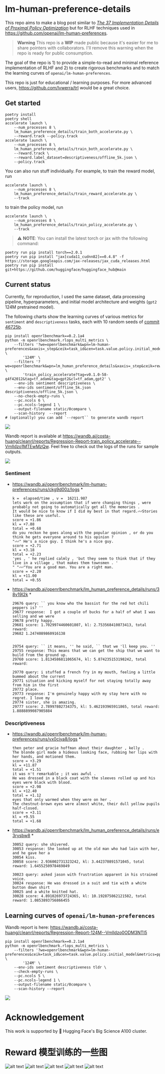 # lm-human-preference-details

This repo aims to make a blog post similar to [*The 37 Implementation Details of Proximal Policy Optimization*](https://iclr-blog-track.github.io/2022/03/25/ppo-implementation-details/) but for RLHF techniques used in https://github.com/openai/lm-human-preferences.


>**Warning** This repo is a **WIP** made public because it's easier for me to share pointers with collaborators. I'll remove this warning when the repo is ready for public consumption.


The goal of the repo is 1) to provide a simple-to-read and minimal reference implementation of RLHF and 2) to create rigorous benchmarks and to match the learning curves of `openai/lm-human-preferences`.

This repo is just for educational / learning purposes. For more advanced users, https://github.com/lvwerra/trl would be a great choice.

## Get started

```
poetry install
poetry shell
accelerate launch \
    --num_processes 8 \
    lm_human_preference_details/train_both_accelerate.py \
    --reward.track --policy.track
accelerate launch \
    --num_processes 8 \
    lm_human_preference_details/train_both_accelerate.py \
    --reward.track \
    --reward.label_dataset=descriptiveness/offline_5k.json \
    --policy.track
```

You can also run stuff individually. For example, to train the reward model, run
```
accelerate launch \
    --num_processes 8 \
    lm_human_preference_details/train_reward_accelerate.py \
    --track
```

to train the policy model, run
```
accelerate launch \
    --num_processes 8 \
    lm_human_preference_details/train_policy_accelerate.py \
    --track
```


> ⚠️ **NOTE**: You can install the latest torch or jax with the following command:
```
poetry run pip install torch==2.0.1
poetry run pip install "jax[cuda11_cudnn82]==0.4.8" -f https://storage.googleapis.com/jax-releases/jax_cuda_releases.html
poetry run pip install git+https://github.com/huggingface/huggingface_hub@main
```

## Current status

Currently, for reproduction, I used the same dataset, data processing pipeline, hyperparameters, and initial model architecture and weights (`gpt2` 124M pretrained model).

The following charts show the learning curves of various metrics for `sentiment` and `descriptiveness` tasks, each with 10 random seeds of [commit 46725b](https://github.com/vwxyzjn/lm-human-preference-details/commit/46725b7fc33f052e97dde4260fd26707c2592bf3).

```
pip install openrlbenchmark==0.2.1a4
python -m openrlbenchmark.rlops_multi_metrics \
    --filters '?we=openrlbenchmark&wpn=lm-human-preferences&xaxis=_step&ceik=task_id&cen=task.value.policy.initial_model&metrics=ppo/objective/score&metrics=ppo/objective/kl&metrics=ppo/objective/entropy&metrics=ppo/objective/score_total&metrics=ppo/objective/kl_coef&metrics=ppo/ppo/loss/total&metrics=ppo/ppo/loss/value&metrics=ppo/ppo/loss/policy&metrics=ppo/ppo/policy/clipfrac&metrics=ppo/ppo/policy/entropy&metrics=ppo/ppo/returns/mean&metrics=ppo/ppo/policy/approxkl&metrics=ppo/ppo/val/clipfrac&metrics=ppo/ppo/val/error&metrics=ppo/ppo/val/mean&metrics=ppo/ppo/returns/var&metrics=ppo/ppo/val/vpred' \
        '124M' \
    --filters '?we=openrlbenchmark&wpn=lm_human_preference_details&xaxis=_step&ceik=rewards.value.label_dataset&cen=exp_name&metrics=objective/scores&metrics=objective/kl&metrics=objective/entropy&metrics=objective/score_total&metrics=objective/kl_coef&metrics=ppo/loss/total&metrics=ppo/loss/value&metrics=ppo/loss/policy_avg&metrics=ppo/policy/clipfrac_avg&metrics=ppo/policy/entropy_avg&metrics=ppo/returns/mean&metrics=ppo/policy/approxkl_avg&metrics=ppo/val/clipfrac_avg&metrics=ppo/val/error&metrics=ppo/val/mean&metrics=ppo/returns/var&metrics=ppo/val/vpred' \
        'train_policy_accelerate?tag=v0.1.0-58-g4f42012&tag=tf_adam&tag=gpt2&cl=tf_adam,gpt2' \
    --env-ids sentiment descriptiveness \
    --env-ids sentiment/offline_5k.json  descriptiveness/offline_5k.json \
    --no-check-empty-runs \
    --pc.ncols 6 \
    --pc.ncols-legend 1 \
    --output-filename static/0compare \
    --scan-history  --report
# (optionally) you can add `--report`` to generate wandb report
``` 
![](static/ours1.png)


Wandb report is available at https://wandb.ai/costa-huang/cleanrl/reports/Regression-Report-train_policy_accelerate--Vmlldzo1MTEwMzQw. Feel free to check out the logs of the runs for sample outputs.

![](static/wandb.png)


### Sentiment

* https://wandb.ai/openrlbenchmark/lm-human-preferences/runs/ckg9d00z/logs
    * 
    ```
    k =  elapsed/time , v =  16211.987
    lets work on the assumption that if were changing things , were probably not going to automatically get all the memories .
    It would be nice to know if I did my best in that regard.⏎⏎Stories like these are useful.
    score = +1.86
    kl = +7.88
    total = +0.68
    do you reckon he goes along with the popular opinion , or do you think he gets everyone around to his opinion ?
    "⏎⏎" He's a nice guy. I think he's a nice guy.
    score = +2.71
    kl = +3.18
    total = +2.23
    'yes , ' he replied calmly , 'but they seem to think that if they live in a village , that makes them townsmen . '
    " "⏎⏎"You are a good man. You are a right man.
    score = +2.20
    kl = +11.00
    total = +0.55
    ```
* https://wandb.ai/openrlbenchmark/lm_human_preference_details/runs/38v19l2k
    * 
    ```
    29676 query: `` you know who the bassist for the red hot chili peppers is? ''
    29677 response:  I got a couple of bucks for a half of what I was selling and we were 
    29678 pretty happy.
    29681 score: 1.7029974460601807, kl: 2.753568410873413, total reward: 
    29682 1.2474089860916138 


    29754 query: `` it means, '' he said, `` that we 'll keep you. ''
    29755 response: This means that we can get the ship that we want to build from the ground up.
    29760 score: 1.8134586811065674, kl: 5.874235153198242, total reward: 

    29770 query: i stuffed a french fry in my mouth, feeling a little bummed about the current 
    29771 situation and kicking myself for not staying totally away from him in the first 
    29772 place.
    29773 response: I'm genuinely happy with my stay here with no regret. I love my 
    29774 sister, she is amazing.
    29777 score: 2.78997802734375, kl: 5.462193965911865, total reward: 1.8888899087905884
    ```



### Descriptiveness

* https://wandb.ai/openrlbenchmark/lm-human-preferences/runs/vx0cjya8/logs
    * 
    ```
    then peter and gracie hoffman about their daughter , kelly .
    The blonde girl made a hideous looking face, rubbing her lips with her hands, and motioned them.
    score = +3.29
    kl = +11.87
    total = +1.51
    it was n't remarkable ; it was awful .
    He was dressed in a black coat with the sleeves rolled up and his eyes were black with blood.
    score = +2.98
    kl = +12.40
    total = +1.12
    eyes that only warmed when they were on her .
    The chestnut-brown eyes were almost white, their dull yellow pupils half-closed.
    score = +3.11
    kl = +9.55
    total = +1.68
    ```
* https://wandb.ai/openrlbenchmark/lm_human_preference_details/runs/e3rysbw8
    * 
    ```
    30052 query: she shivered.
    30053 response: She looked up at the old man who had lain with her, and he gave her a
    30054 kiss.
    30058 score: 2.936002731323242, kl: 3.442370891571045, total reward: 1.6455250978469849 

    30023 query: asked jason with frustration apparent in his strained voice.
    30024 response: He was dressed in a suit and tie with a white button down shirt
    30025 and a white knitted hat.
    30028 score: 4.891026973724365, kl: 10.192875862121582, total reward: 1.0853893756866455 
    ```

## Learning curves of `openai/lm-human-preferences`


Wandb report is here: https://wandb.ai/costa-huang/cleanrl/reports/Regression-Report-124M--Vmlldzo0ODM3NTI5


```
pip install openrlbenchmark==0.2.1a4
python -m openrlbenchmark.rlops_multi_metrics \
    --filters '?we=openrlbenchmark&wpn=lm-human-preferences&ceik=task_id&cen=task.value.policy.initial_model&metrics=ppo/objective/score&metrics=ppo/objective/kl&metrics=ppo/ppo/loss/policy&metrics=ppo/ppo/val/mean&metrics=ppo/ppo/policy/entropy&metrics=ppo/ppo/policy/approxkl&metrics=ppo/ppo/val/error&metrics=ppo/ppo/loss/total&metrics=ppo/ppo/returns/mean&metrics=train_reward/minibatch/loss&metrics=ppo/ppo/val/vpred&metrics=ppo/ppo/loss/value&metrics=ppo/ppo/val/var_explained&metrics=ppo/objective/score_total&metrics=train_reward/minibatch/error&metrics=ppo/elapsed/fps&metrics=ppo/global_step&metrics=ppo/ppo/policy/clipfrac&metrics=ppo/ppo/val/var&metrics=ppo/ppo/val/clipfrac&metrics=ppo/objective/entropy&metrics=ppo/ppo/returns/var&metrics=ppo/objective/kl_coef&metrics=ppo/elapsed/time' \
        '124M' \
    --env-ids sentiment descriptiveness tldr \
    --check-empty-runs \
    --pc.ncols 5 \
    --pc.ncols-legend 1 \
    --output-filename static/0compare \
    --scan-history --report
```


![](static/lm-human-preference.png)

# Acknowledgement

This work is supported by 🤗 Hugging Face's Big Science A100 cluster.

# Reward 模型训练的一些图
![alt text](static/模型结构.png)
![alt text](static/归一化流程.png)
![alt text](static/数据流程.png)
![alt text](static/训练流程.png)
![alt text](static/加速流程.png)